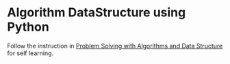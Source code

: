 # Algorithm DataStructure using Python

Follow the instruction in [Problem Solving with Algorithms and Data Structure](http://interactivepython.org/courselib/static/pythonds/index.html) for self learning.
